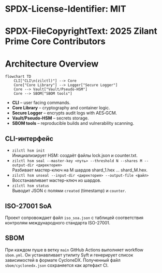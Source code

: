 # SPDX-License-Identifier: MIT
# SPDX-FileCopyrightText: 2025 Zilant Prime Core Contributors

# Architecture Overview

```mermaid
flowchart TD
    CLI["CLI\n(zilctl)"] --> Core
    Core["Core Library"] --> Logger["Secure Logger"]
    Core --> Vault["Vault/Pseudo‑HSM"]
    Core --> SBOM["SBOM tools"]
```

- **CLI** – user facing commands.
- **Core Library** – cryptography and container logic.
- **Secure Logger** – encrypts audit logs with AES‑GCM.
- **Vault/Pseudo‑HSM** – secrets storage.
- **SBOM tools** – reproducible builds and vulnerability scanning.

## CLI-интерфейс

- `zilctl hsm init`  \
  Инициализирует HSM: создаёт файлы lock.json и counter.txt.
- `zilctl hsm seal --master-key <путь> --threshold N --shares M --output-dir <директория>`  \
  Разбивает мастер-ключ на M шардов shard_1.hex … shard_M.hex.
- `zilctl hsm unseal --input-dir <директория> --output-file <файл>`  \
  Восстанавливает мастер-ключ из шардов.
- `zilctl hsm status`  \
  Выводит JSON с полями `created` (timestamp) и `counter`.

## ISO-27001 SoA

Проект сопровождает файл `iso_soa.json` с таблицей соответствия контролям
международного стандарта ISO-27001.

## SBOM

При каждом пуше в ветку `main` GitHub Actions выполняет workflow `sbom.yml`.
Он устанавливает утилиту Syft и генерирует список зависимостей в формате
CycloneDX. Полученный файл `sbom/cyclonedx.json` сохраняется как артефакт CI.
